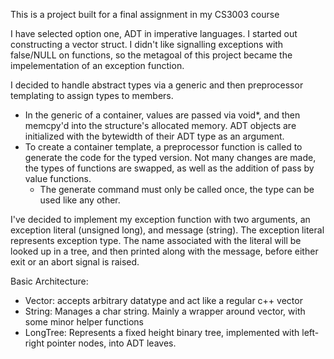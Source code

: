 This is a project built for a final assignment in my CS3003 course

I have selected option one, ADT in imperative languages.
I started out constructing a vector struct. I didn't like signalling exceptions with false/NULL on functions, so the metagoal of this project became the impelementation of an exception function. 

I decided to handle abstract types via a generic and then preprocessor templating to assign types to members.
* In the generic of a container, values are passed via void\*, and then memcpy'd into the structure's allocated memory. ADT objects are initialized with the bytewidth of their ADT type as an argument. 
* To create a container template, a preprocessor function is called to generate the code for the typed version. Not many changes are made, the types of functions are swapped, as well as the addition of pass by value functions.
    * The generate command must only be called once, the type can be used like any other.


I've decided to implement my exception function with two arguments, an exception literal (unsigned long), and message (string). The exception literal represents exception type. The name associated with the literal will be looked up in a tree, and then printed along with the message, before either exit or an abort signal is raised.

Basic Architecture:
* Vector: accepts arbitrary datatype and act like a regular c++ vector
* String: Manages a char string. Mainly a wrapper around vector, with some minor helper functions
* LongTree: Represents a fixed height binary tree, implemented with left-right pointer nodes, into ADT leaves.

